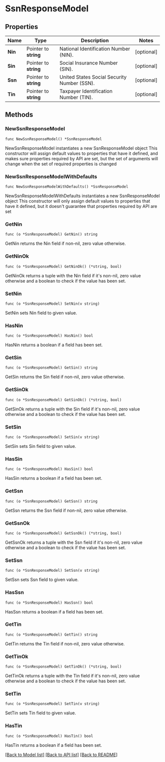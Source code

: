 # SsnResponseModel

## Properties

Name | Type | Description | Notes
------------ | ------------- | ------------- | -------------
**Nin** | Pointer to **string** | National Identification Number (NIN). | [optional] 
**Sin** | Pointer to **string** | Social Insurance Number (SIN). | [optional] 
**Ssn** | Pointer to **string** | United States Social Security Number (SSN). | [optional] 
**Tin** | Pointer to **string** | Taxpayer Identification Number (TIN). | [optional] 

## Methods

### NewSsnResponseModel

`func NewSsnResponseModel() *SsnResponseModel`

NewSsnResponseModel instantiates a new SsnResponseModel object
This constructor will assign default values to properties that have it defined,
and makes sure properties required by API are set, but the set of arguments
will change when the set of required properties is changed

### NewSsnResponseModelWithDefaults

`func NewSsnResponseModelWithDefaults() *SsnResponseModel`

NewSsnResponseModelWithDefaults instantiates a new SsnResponseModel object
This constructor will only assign default values to properties that have it defined,
but it doesn't guarantee that properties required by API are set

### GetNin

`func (o *SsnResponseModel) GetNin() string`

GetNin returns the Nin field if non-nil, zero value otherwise.

### GetNinOk

`func (o *SsnResponseModel) GetNinOk() (*string, bool)`

GetNinOk returns a tuple with the Nin field if it's non-nil, zero value otherwise
and a boolean to check if the value has been set.

### SetNin

`func (o *SsnResponseModel) SetNin(v string)`

SetNin sets Nin field to given value.

### HasNin

`func (o *SsnResponseModel) HasNin() bool`

HasNin returns a boolean if a field has been set.

### GetSin

`func (o *SsnResponseModel) GetSin() string`

GetSin returns the Sin field if non-nil, zero value otherwise.

### GetSinOk

`func (o *SsnResponseModel) GetSinOk() (*string, bool)`

GetSinOk returns a tuple with the Sin field if it's non-nil, zero value otherwise
and a boolean to check if the value has been set.

### SetSin

`func (o *SsnResponseModel) SetSin(v string)`

SetSin sets Sin field to given value.

### HasSin

`func (o *SsnResponseModel) HasSin() bool`

HasSin returns a boolean if a field has been set.

### GetSsn

`func (o *SsnResponseModel) GetSsn() string`

GetSsn returns the Ssn field if non-nil, zero value otherwise.

### GetSsnOk

`func (o *SsnResponseModel) GetSsnOk() (*string, bool)`

GetSsnOk returns a tuple with the Ssn field if it's non-nil, zero value otherwise
and a boolean to check if the value has been set.

### SetSsn

`func (o *SsnResponseModel) SetSsn(v string)`

SetSsn sets Ssn field to given value.

### HasSsn

`func (o *SsnResponseModel) HasSsn() bool`

HasSsn returns a boolean if a field has been set.

### GetTin

`func (o *SsnResponseModel) GetTin() string`

GetTin returns the Tin field if non-nil, zero value otherwise.

### GetTinOk

`func (o *SsnResponseModel) GetTinOk() (*string, bool)`

GetTinOk returns a tuple with the Tin field if it's non-nil, zero value otherwise
and a boolean to check if the value has been set.

### SetTin

`func (o *SsnResponseModel) SetTin(v string)`

SetTin sets Tin field to given value.

### HasTin

`func (o *SsnResponseModel) HasTin() bool`

HasTin returns a boolean if a field has been set.


[[Back to Model list]](../README.md#documentation-for-models) [[Back to API list]](../README.md#documentation-for-api-endpoints) [[Back to README]](../README.md)


